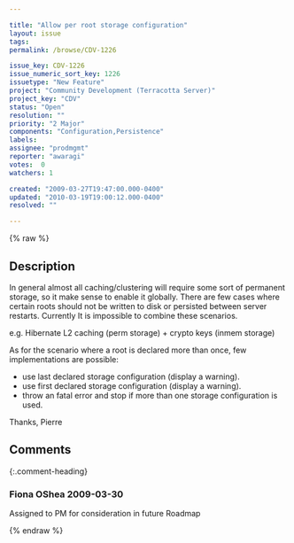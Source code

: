 ```yaml
---

title: "Allow per root storage configuration"
layout: issue
tags: 
permalink: /browse/CDV-1226

issue_key: CDV-1226
issue_numeric_sort_key: 1226
issuetype: "New Feature"
project: "Community Development (Terracotta Server)"
project_key: "CDV"
status: "Open"
resolution: ""
priority: "2 Major"
components: "Configuration,Persistence"
labels: 
assignee: "prodmgmt"
reporter: "awaragi"
votes:  0
watchers: 1

created: "2009-03-27T19:47:00.000-0400"
updated: "2010-03-19T19:00:12.000-0400"
resolved: ""

---
```




{% raw %}



## Description

<div markdown="1" class="description">

In general almost all caching/clustering will require some sort of permanent storage, so it make sense to enable it globally. There are few cases where certain roots should not be written to disk or persisted between server restarts. Currently It is impossible to combine these scenarios.

e.g. Hibernate L2 caching (perm storage) + crypto keys (inmem storage)

As for the scenario where a root is declared more than once, few implementations are possible:

- use last declared storage configuration (display a warning).
- use first declared storage configuration (display a warning).
- throw an fatal error and stop if more than one storage configuration is used.

Thanks,
Pierre

</div>

## Comments


{:.comment-heading}
### **Fiona OShea** <span class="date">2009-03-30</span>

<div markdown="1" class="comment">

Assigned to PM for consideration in future Roadmap

</div>



{% endraw %}
